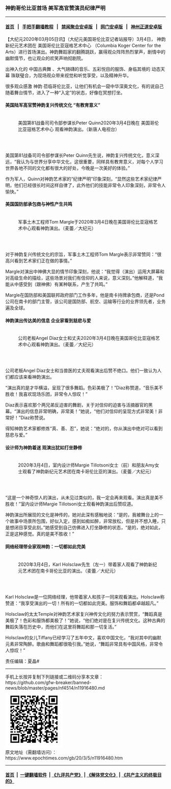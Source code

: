 ### 神韵哥伦比亚首场 美军高官赞演员纪律严明
------------------------

#### [首页](https://github.com/gfw-breaker/banned-news/blob/master/README.md) &nbsp;&nbsp;|&nbsp;&nbsp; [手把手翻墙教程](https://github.com/gfw-breaker/guides/wiki) &nbsp;&nbsp;|&nbsp;&nbsp; [禁闻聚合安卓版](https://github.com/gfw-breaker/bn-android) &nbsp;&nbsp;|&nbsp;&nbsp; [网门安卓版](https://github.com/oGate2/oGate) &nbsp;&nbsp;|&nbsp;&nbsp; [神州正道安卓版](https://github.com/SzzdOgate/update) 



<div><p>
 【大纪元2020年03月05日讯】（大纪元美国哥伦比亚记者站报导）3月4日，
 <ok href="https://www.epochtimes.com/gb/tag/%E7%A5%9E%E9%9F%B5.html">
  神韵
 </ok>
 新纪元艺术团在
 <ok href="https://www.epochtimes.com/gb/tag/%E7%BE%8E%E5%9B%BD%E5%93%A5%E4%BC%A6%E6%AF%94%E4%BA%9A%E5%AE%BC%E6%A0%BC%E8%89%BA%E6%9C%AF%E4%B8%AD%E5%BF%83.html">
  美国哥伦比亚宼格艺术中心
 </ok>
 （Columbia Koger Center for the Arts）进行首场演出。神韵舞蹈家的翻腾跳跃，赢得观众阵阵热烈掌声，剧情中的幽默情节，也让观众的欢笑声响彻剧院。
</p>
<p>
 出神入化的
 <ok href="https://www.epochtimes.com/gb/tag/%E4%B8%AD%E5%9B%BD%E5%8F%A4%E5%85%B8%E8%88%9E.html">
  中国古典舞
 </ok>
 、大气磅礴的音乐、五彩悦目的服饰、身临其境的
 <ok href="https://www.epochtimes.com/gb/tag/%E5%8A%A8%E6%80%81%E5%A4%A9%E5%B9%95.html">
  动态天幕
 </ok>
 珠联璧合，为现场观众带来视觉和听觉享受，以及精神升华。
</p>
<p>
 很多观众感激
 <ok href="https://www.epochtimes.com/gb/tag/%E7%A5%9E%E9%9F%B5.html">
  神韵
 </ok>
 莅临哥伦比亚，让他们有机会一窥中华深奥文化，有的说自己随着舞台情节，进入了一种“入定”的状态，好像在冥想打坐。
</p>
<h4>
 <strong>
  美国陆军高官赞神韵复兴传统文化 “有教育意义”
 </strong>
</h4>
<figure class="wp-caption aligncenter" id="attachment_11916518" style="width: 450px">
 <ok href="http://i.epochtimes.com/assets/uploads/2020/03/200304233805100679.jpg">
  <img alt="" class="wp-image-11916518 size-medium" src="http://i.epochtimes.com/assets/uploads/2020/03/200304233805100679-450x300.jpg"/>
 </ok>
 <br/><figcaption class="wp-caption-text">
  美国第81战备司司令部参谋长Peter Quinn2020年3月4日晚在
  <ok href="https://www.epochtimes.com/gb/tag/%E7%BE%8E%E5%9B%BD%E5%93%A5%E4%BC%A6%E6%AF%94%E4%BA%9A%E5%AE%BC%E6%A0%BC%E8%89%BA%E6%9C%AF%E4%B8%AD%E5%BF%83.html">
   美国哥伦比亚宼格艺术中心
  </ok>
  观看神韵演出。（新唐人电视台）
 </figcaption><br/>
</figure><br/>
<p>
 美国第81战备司司令部参谋长Peter Quinn先生说，神韵复兴传统文化，意义深远，“我认为与世界分享中华文化，这很重要，同样具有教育意义，对每个人学习世界各地不同的文化都有很大的好处，今晚是一次美好的体验。”
</p>
<p>
 作为军人，Quinn对神韵艺术家的“纪律严明”印象深刻，“显然这些艺术家纪律严明，他们已经很长时间这样自律了，此外他们的技能非常令人印象深刻，非常令人愉快。”
</p>
<h4>
 <strong>
  美国国防部承包商与神性产生共鸣
 </strong>
</h4>
<figure class="wp-caption aligncenter" id="attachment_11916248" style="width: 450px">
 <ok href="http://i.epochtimes.com/assets/uploads/2020/03/200304233736100679.jpg">
  <img alt="" class="wp-image-11916248 size-medium" src="http://i.epochtimes.com/assets/uploads/2020/03/200304233736100679-450x300.jpg"/>
 </ok>
 <br/><figcaption class="wp-caption-text">
  军事土木工程师Tom Margle于2020年3月4日晚在美国哥伦比亚宼格艺术中心观看神韵演出。（麦蕾／大纪元）
 </figcaption><br/>
</figure><br/>
<p>
 对于神韵复兴传统文化的宗旨，军事土木工程师Tom Margle表示非常赞同：“很高兴看到艺术家们正在做的事情。”
</p>
<p>
 Margle对演出中神佛大显的情节印象深刻，他说：“我觉得（演出）运用大屏幕和对高级生命的描绘，这些场景对我们有信仰的人来说，意义深刻。”他解释道，“我能从中感受到（跟神佛）有某种联系，产生了共鸣。”
</p>
<p>
 Margle在国防部和美国联邦政府部门工作多年，他是南卡持牌承包商，还是Pond公司在南卡的部门主管，该公司是国防部、航空、运输等行业的业界领先者，业务遍及全球。
</p>
<h4>
 <strong>
  神韵演出传达美的信息 企业家看到慈悲与爱
 </strong>
</h4>
<figure class="wp-caption aligncenter" id="attachment_11916520" style="width: 450px">
 <ok href="http://i.epochtimes.com/assets/uploads/2020/03/200304233751100679.jpg">
  <img alt="" class="wp-image-11916520 size-medium" src="http://i.epochtimes.com/assets/uploads/2020/03/200304233751100679-450x300.jpg"/>
 </ok>
 <br/><figcaption class="wp-caption-text">
  公司老板Angel Diaz女士和丈夫2020年3月4日晚在美国哥伦比亚宼格艺术中心观看神韵演出。（麦蕾／大纪元）
 </figcaption><br/>
</figure><br/>
<p>
 公司老板Angel Diaz女士和当兽医的丈夫观看演出后赞不绝口。他们一致认为人们都应该来看神韵演出。
</p>
<p>
 “演出真的是才华横溢，呈现了很多舞蹈。色彩美极了！”Diaz称赞道，“音乐美不胜收！我喜欢现场乐团，非常令人惊叹！”
</p>
<p>
 Diaz表示喜欢那个两兄弟反迫害的舞剧，关于对信仰的迫害与活摘器官的黑幕。“演出的信息非常明确，非常美！”她说，“他们对信仰的呈现方式非常美！非常好！”Diaz称赞说。
</p>
<p>
 得知神韵艺术家都修炼“真、善、忍”，她说：“绝对的，你从演出中绝对可以看到慈悲与爱。”
</p>
<h4>
 <strong>
  设计师为神韵着迷 观演出犹如打坐静修
 </strong>
</h4>
<figure class="wp-caption aligncenter" id="attachment_11916269" style="width: 450px">
 <ok href="http://i.epochtimes.com/assets/uploads/2020/03/200304233800100679.jpg">
  <img alt="" class="wp-image-11916269 size-medium" src="http://i.epochtimes.com/assets/uploads/2020/03/200304233800100679-450x300.jpg"/>
 </ok>
 <br/><figcaption class="wp-caption-text">
  2020年3月4日，室内设计师Margie Tillotsoni女士（前）和朋友Amy女士观看了神韵新纪元艺术团在南卡哥伦比亚的演出。（麦蕾／大纪元）
 </figcaption><br/>
</figure><br/>
<p>
 “这是一个神奇惊人的演出，从未见过类似的，我一定会再来观看。演出真是美不胜收！”室内设计师Margie Tillotsoni女士观看神韵演出后赞叹道。
</p>
<p>
 神韵演出所展现的文化是神传的，她对此深有感触地说：“是的，我被舞台上的一个故事中场景所包围，好似入定，感到如痴如醉，非常放松，但是并不想入睡，只是想闭目享受此刻。”她感受到自己仿佛进入打坐静修的状态，“是的，绝对如此，正是这种感觉。真的是美不胜收！”
</p>
<h4>
 <strong>
  网络经理带全家观神韵：一切都如此完美
 </strong>
</h4>
<figure class="wp-caption aligncenter" id="attachment_11916521" style="width: 450px">
 <ok href="http://i.epochtimes.com/assets/uploads/2020/03/200304233755100679.jpg">
  <img alt="" class="wp-image-11916521 size-medium" src="http://i.epochtimes.com/assets/uploads/2020/03/200304233755100679-450x300.jpg"/>
 </ok>
 <br/><figcaption class="wp-caption-text">
  2020年3月4日，Karl Holsclaw先生（左一）带着家人观看了神韵新纪元艺术团在南卡哥伦比亚的演出。（麦蕾／大纪元）
 </figcaption><br/>
</figure><br/>
<p>
 Karl Holsclaw是一位网络经理，他带着家人和孩子一同来观看演出。Holsclaw称赞道：“我享受演出的一切！所有的一切都如此完美。服饰和舞蹈都卓越超凡。”
</p>
<p>
 Holsclaw的太太Temple对神韵艺术家复兴神传文化的努力表示赞赏，“舞蹈真是美极了！色彩和服饰都美极了！”她说，“他们绝对是在复兴传统文化。这种古典的舞蹈失落在历史中，而他们在这里将舞蹈和那一切复活。”
</p>
<p>
 Holsclaw的女儿Tiffany已经学习了五年中文，喜欢中国文化，“我对其中的幽默元素非常陶醉。歌曲和舞蹈都很吸引我。”她说，“舞蹈非常具有中国风格，非常令人惊叹！”
</p>
<p>
 责任编辑：夏晶#
</p>
</div>
<hr/>
手机上长按并复制下列链接或二维码分享本文章：<br/>
https://github.com/gfw-breaker/banned-news/blob/master/pages/nf4514/n11916480.md <br/>
<a href='https://github.com/gfw-breaker/banned-news/blob/master/pages/nf4514/n11916480.md'><img src='https://github.com/gfw-breaker/banned-news/blob/master/pages/nf4514/n11916480.md.png'/></a> <br/>
原文地址（需翻墙访问）：https://www.epochtimes.com/gb/20/3/5/n11916480.htm


------------------------
#### [首页](https://github.com/gfw-breaker/banned-news/blob/master/README.md) &nbsp;|&nbsp; [一键翻墙软件](https://github.com/gfw-breaker/nogfw/blob/master/README.md) &nbsp;| [《九评共产党》](https://github.com/gfw-breaker/9ping.md/blob/master/README.md#九评之一评共产党是什么) | [《解体党文化》](https://github.com/gfw-breaker/jtdwh.md/blob/master/README.md) | [《共产主义的终极目的》](https://github.com/gfw-breaker/gczydzjmd.md/blob/master/README.md)


<img src='http://gfw-breaker.win/banned-news/pages/nf4514/n11916480.md' width='0px' height='0px'/>